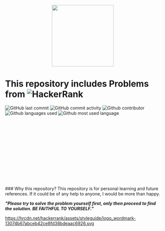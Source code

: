 <p align="center"><a href="https://www.hackerrank.com/anmol_53"><img src="https://media1.tenor.com/images/786e6c1d63b24d53a872f467c81547e8/tenor.gif" height="200"></a></p>

# This repository includes Problems from <img alt="HackerRank" src="https://img.shields.io/badge/-Hackerrank-2EC866?style=for-the-badge&logo=HackerRank&logoColor=white"/>
![GitHub last commit](https://img.shields.io/github/last-commit/aj-shivali/hackerrankproblems) 
![GitHub commit activity](https://img.shields.io/github/commit-activity/m/aj-shivali/hackerrankproblems) 
![Github contributor](https://img.shields.io/github/contributors/aj-shivali/hackerrankproblems)
![Github languages used](https://img.shields.io/github/languages/count/aj-shivali/hackerrankproblems)
![Github most used language](https://img.shields.io/github/languages/top/aj-shivali/hackerrankproblems) 
<p  align="center">
  <img scr="" height="200" >
  </p>
### Why this repository?
This repository is for personal learning and future references. If it could be of any help to anyone, I would be more than happy.

***"Please try to solve the problem yourself first, only then proceed to find the solution. BE FAITHFUL TO YOURSELF."***


https://hrcdn.net/hackerrank/assets/styleguide/logo_wordmark-13074b67abceb42ce8fd38bdeaac6926.svg
